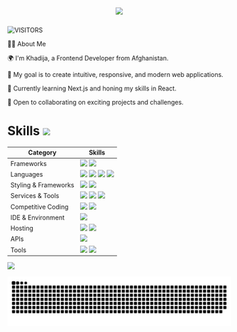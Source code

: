 <!---
khaduj03/khaduj03 is a ✨ special ✨ repository because its `README.md` (this file) appears on your GitHub profile.
You can click the Preview link to take a look at your changes.
--->

<h1 align="center"> <a href="https://git.io/typing-svg"> <img src="https://readme-typing-svg.herokuapp.com?lines=Hi+there!+👋;I'm+Khadija!;Welcome+to+my+GitHub+profile!&center=true&size=30"> </a> </h1> 

![VISITORS](https://api.visitorbadge.io/api/visitors?path=https%3A%2F%2Fgithub.com%2Fkhaduj03%2Fkhaduj03&label=VISITORS&labelColor=%23000&countColor=%230A0209)

👩‍💻 About Me

🌍 I'm Khadija, a Frontend Developer from Afghanistan.

🎯 My goal is to create intuitive, responsive, and modern web applications.

🌱 Currently learning Next.js and honing my skills in React.

🤝 Open to collaborating on exciting projects and challenges.

# Skills <img src='https://user-images.githubusercontent.com/74038190/206662607-d9e7591e-bbf9-42f9-9386-29efc927bc16.gif' width="40"> 

| Category          | Skills        |
|-------------------|---------------|
| Frameworks        | <img src="https://img.shields.io/badge/next.js-000000?style=for-the-badge&logo=nextdotjs&logoColor=white"/> <img src="https://img.shields.io/badge/React-20232A?style=for-the-badge&logo=react&logoColor=61DAFB"/>     |
| Languages         | <img src="https://img.shields.io/badge/JavaScript-323330?style=for-the-badge&logo=javascript&logoColor=F7DF1E"/> <img src="https://img.shields.io/badge/TypeScript-007ACC?style=for-the-badge&logo=typescript&logoColor=white"/> <img src="https://img.shields.io/badge/HTML5-E34F26?style=for-the-badge&logo=html5&logoColor=white" /> <img src="https://img.shields.io/badge/Python-3776AB?style=for-the-badge&logo=python&logoColor=white" /> |
| Styling & Frameworks | <img src="https://img.shields.io/badge/CSS3-1572B6?style=for-the-badge&logo=css3&logoColor=white" /> <img src="https://img.shields.io/badge/Tailwind_CSS-38B2AC?style=for-the-badge&logo=tailwind-css&logoColor=white"/>|
| Services & Tools  | <a href="https://github.com/khaduj03"><img src="https://img.shields.io/badge/GitHub-000000?style=for-the-badge&logo=github&logoColor=white"/></a> <img src="https://img.shields.io/badge/GIT-E44C30?style=for-the-badge&logo=git&logoColor=white"/> <img src="https://img.shields.io/badge/firebase-ffca28?style=for-the-badge&logo=firebase&logoColor=black"/> |
| Competitive Coding | <a href="https://leetcode.com/u/khadija1403/"><img src="https://img.shields.io/badge/-LeetCode-FFA116?style=for-the-badge&logo=LeetCode&logoColor=black"/></a> <a href="https://www.frontendmentor.io/profile/khaduj03" target="_blank">  <img src="https://img.shields.io/badge/-Frontend%20Mentor-141620?style=for-the-badge&logo=frontendmentor&logoColor=white"/></a> |
| IDE & Environment | <img src="https://img.shields.io/badge/VSCode-0078D4?style=for-the-badge&logo=visual%20studio%20code&logoColor=white" />  |
| Hosting           | <img src="https://img.shields.io/badge/Vercel-000000?style=for-the-badge&logo=vercel&logoColor=white"/> <img src="https://img.shields.io/badge/Netlify-00C7B7?style=for-the-badge&logo=netlify&logoColor=white"/> |
| APIs              | <img src="https://img.shields.io/badge/Postman-FF6C37?style=for-the-badge&logo=Postman&logoColor=white" />  |
| Tools             | <img src="https://img.shields.io/badge/VS%20Code-007ACC?style=for-the-badge&logo=visualstudiocode&logoColor=white"/> <img src="https://img.shields.io/badge/Git-F05032?style=for-the-badge&logo=git&logoColor=white"/> |


<img src="https://github-readme-activity-graph.vercel.app/graph?username=khaduj03&bg_color=161b22&color=ffffff&line=d5d5d5&point=a76c6c&area=true&hide_border=true&hide_title=true" />





![Snake animation](https://raw.githubusercontent.com/khaduj03/khaduj03/output/github-contribution-grid-snake-dark.svg)

